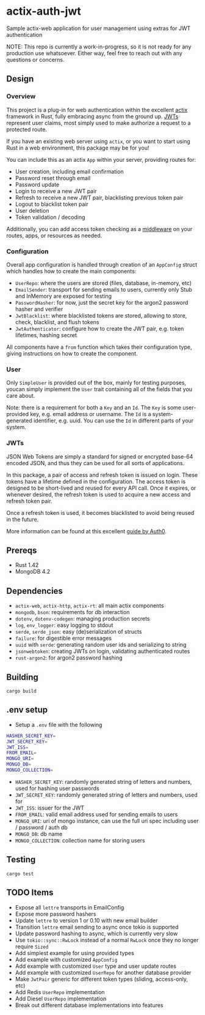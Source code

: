# actix-auth-jwt
Sample actix-web application for user management using extras for JWT authentication

NOTE: This repo is currently a work-in-progress, so it is not ready for any 
production use whatsoever.  Either way, feel free to reach out with any
questions or concerns.

## Design

### Overview

This project is a plug-in for web authentication within the excellent
[actix](https://actix.rs/) framework in Rust, fully embracing async from the 
ground up.  [JWTs](https://jwt.io/) represent user claims, most simply used to
make authorize a request to a protected route.

If you have an existing web server using `actix`, or you want to start using
Rust in a web environment, this package may be for you!

You can include this as an actix `App` within your server, providing routes for:
* User creation, including email confirmation
* Password reset through email
* Password update
* Login to receive a new JWT pair
* Refresh to receive a new JWT pair, blacklisting previous token pair
* Logout to blacklist token pair
* User deletion
* Token validation / decoding

Additionally, you can add access token checking as a
[middleware](https://actix.rs/docs/middleware/) on your routes, apps, or
resources as needed.

### Configuration

Overall app configuration is handled through creation of an `AppConfig` struct
which handles how to create the main components:

* `UserRepo`: where the users are stored (files, database, in-memory, etc)
* `EmailSender`: transport for sending emails to users, currently only Stub and 
InMemory are exposed for testing
* `PasswordHasher`: for now, just the secret key for the argon2 password hasher
and verifier
* `JwtBlacklist`: where blacklisted tokens are stored, allowing to store, check,
blacklist, and flush tokens
* `JwtAuthenticator`: configure how to create the JWT pair, e.g. token
lifetimes, hashing secret

All components have a `from` function which takes their configuration type,
giving instructions on how to create the component.

### User

Only `SimpleUser` is provided out of the box, mainly for testing purposes,
youcan simply implement the `User` trait containing all of the fields that
you care about.

Note: there is a requirement for both a `Key` and an `Id`. The `Key` is some 
user-provided key, e.g. email address or username. The `Id` is a
system-generated identifier, e.g. uuid.  You can use the `Id` in different
parts of your system.

### JWTs

JSON Web Tokens are simply a standard for signed or encrypted base-64 encoded
JSON, and thus they can be used for all sorts of applications.

In this package, a pair of access and refresh token is issued on login.
These tokens have a lifetime defined in the configuration.  The access token is 
designed to be short-lived and reused for every API call.  Once it expires, or 
whenever desired, the refresh token is used to acquire a new access and refresh 
token pair.

Once a refresh token is used, it becomes blacklisted to avoid being reused
in the future.

More information can be found at this excellent
[guide by Auth0](https://auth0.com/blog/refresh-tokens-what-are-they-and-when-to-use-them/).


## Prereqs

* Rust 1.42
* MongoDB 4.2

## Dependencies

* `actix-web`, `actix-http`, `actix-rt`: all main actix components
* `mongodb`, `bson`: requirements for db interaction
* `dotenv`, `dotenv-codegen`: managing production secrets
* `log`, `env_logger`: easy logging to stdout
* `serde`, `serde_json`: easy (de)serialization of structs
* `failure`: for digestible error messages
* `uuid` with `serde`: generating random user ids and serializing to string
* `jsonwebtoken`: creating JWTs on login, validating authenticated routes
* `rust-argon2`: for argon2 password hashing

## Building

`cargo build`

## .env setup

* Setup a `.env` file with the following
```bash
HASHER_SECRET_KEY=
JWT_SECRET_KEY=
JWT_ISS=
FROM_EMAIL=
MONGO_URI=
MONGO_DB=
MONGO_COLLECTION=
```
* `HASHER_SECRET_KEY`: randomly generated string of letters and numbers,
used for hashing user passwords
* `JWT_SECRET_KEY`: randomly generated string of letters and numbers, used for
* `JWT_ISS`: issuer for the JWT
* `FROM_EMAIL`: valid email address used for sending emails to users
* `MONGO_URI`: uri of mongo instance, can use the full uri spec including
user / password / auth db
* `MONGO_DB`: db name
* `MONGO_COLLECTION`: collection name for storing users

## Testing

`cargo test`

## TODO Items

* Expose all `lettre` transports in EmailConfig
* Expose more password hashers
* Update `lettre` to version 1 or 0.10 with new email builder
* Transition `lettre` email sending to async once tokio is supported
* Update password hashing to async, which is currently very slow
* Use `tokio::sync::RwLock` instead of a normal `RwLock` once they no longer
require `Sized`
* Add simplest example for using provided types
* Add example with customized `AppConfig`
* Add example with customized `User` type and user update routes
* Add example with customized `UserRepo` for another database provider
* Make `JwtPair` generic for different token types (sliding, access-only, etc)
* Add Redis `UserRepo` implementation
* Add Diesel `UserRepo` implementation
* Break out different database implementations into features
